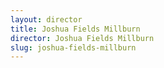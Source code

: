 ```yaml
---
layout: director
title: Joshua Fields Millburn
director: Joshua Fields Millburn
slug: joshua-fields-millburn
---
```

